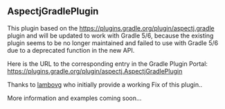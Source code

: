 ## AspectjGradlePlugin

This plugin based on the https://plugins.gradle.org/plugin/aspectj.gradle plugin and will be updated to work with Gradle 5/6, because the existing plugin seems to be no longer maintained and failed to use with Gradle 5/6 due to a deprecated function in the new API.

Here is the URL to the corresponding entry in the Gradle Plugin Portal:
https://plugins.gradle.org/plugin/aspectj.AspectjGradlePlugin

Thanks to [lambovg](https://github.com/lambovg) who initially provide a working Fix of this plugin..

More information and examples coming soon...